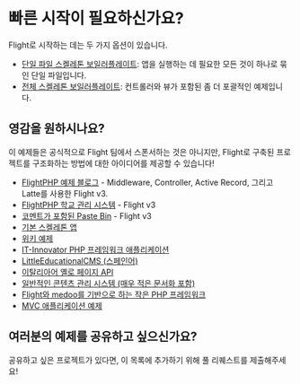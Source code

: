 # 빠른 시작이 필요하신가요?

Flight로 시작하는 데는 두 가지 옵션이 있습니다.

- [단일 파일 스켈레톤 보일러플레이트](https://github.com/flightphp/skeleton-simple): 앱을 실행하는 데 필요한 모든 것이 하나로 묶인 단일 파일입니다.
- [전체 스켈레톤 보일러플레이트](https://github.com/flightphp/skeleton): 컨트롤러와 뷰가 포함된 좀 더 포괄적인 예제입니다.

## 영감을 원하시나요?

이 예제들은 공식적으로 Flight 팀에서 스폰서하는 것은 아니지만, Flight로 구축된 프로젝트를 구조화하는 방법에 대한 아이디어를 제공할 수 있습니다!

- [FlightPHP 예제 블로그](https://github.com/n0nag0n/flightphp-blog) - Middleware, Controller, Active Record, 그리고 Latte를 사용한 Flight v3.
- [FlightPHP 학교 관리 시스템](https://github.com/krmu/FlightPHP_School) - Flight v3
- [코멘트가 포함된 Paste Bin](https://github.com/n0nag0n/commie2) - Flight v3
- [기본 스켈레톤 앱](https://github.com/markhughes/flight-skeleton)
- [위키 예제](https://github.com/Skayo/FlightWiki)
- [IT-Innovator PHP 프레임워크 애플리케이션](https://github.com/itinnovator/myphp-app)
- [LittleEducationalCMS (스페인어)](https://github.com/casgin/LittleEducationalCMS)
- [이탈리아어 옐로 페이지 API](https://github.com/chiccomagnus/PGAPI)
- [일반적인 콘텐츠 관리 시스템 (매우 적은 문서화 포함)](https://github.com/recepuncu/cms)
- [Flight와 medoo를 기반으로 하는 작은 PHP 프레임워크](https://github.com/ycrao/tinyme)
- [MVC 애플리케이션 예제](https://github.com/paddypei/Flight-MVC)

## 여러분의 예제를 공유하고 싶으신가요?

공유하고 싶은 프로젝트가 있다면, 이 목록에 추가하기 위해 풀 리퀘스트를 제출해주세요!